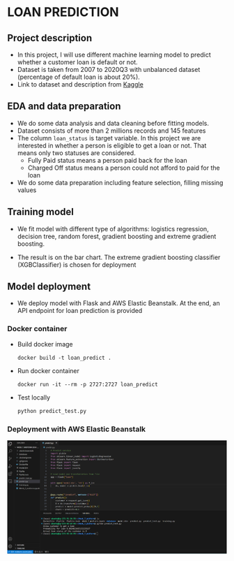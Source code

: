 # LOAN PREDICTION
## Project description
- In this project, I will use different machine learning model to predict whether a customer loan is default or not.
- Dataset is taken from 2007 to 2020Q3 with unbalanced dataset (percentage of default loan is about 20%).
- Link to dataset and description from [Kaggle](https://www.kaggle.com/datasets/ethon0426/lending-club-20072020q1)

## EDA and data preparation
- We do some data analysis and data cleaning before fitting models.
- Dataset consists of more than 2 millions records and 145 features
- The column `loan_status` is target variable. In this project we are interested in whether a person is eligible to get a loan or not. That means only two statuses are considered. 
    - Fully Paid status means a person paid back for the loan
    - Charged Off status means a person could not afford to paid for the loan
- We do some data preparation including feature selection, filling missing values

## Training model
- We fit model with different type of algorithms: logistics regression, decision tree, random forest, gradient boosting and extreme gradient boosting.

- The result is on the bar chart. The extreme gradient boosting classifier (XGBClassifier) is chosen for deployment


## Model deployment
- We deploy model with Flask and AWS Elastic Beanstalk. At the end, an API endpoint for loan prediction is provided
### Docker container
    
- Build docker image
    
    ```
    docker build -t loan_predict .
    ```
- Run docker container
    ```
    docker run -it --rm -p 2727:2727 loan_predict
    ```
- Test locally

    ```py
    python predict_test.py
    ```
### Deployment with AWS Elastic Beanstalk


![image](./pictures/elastic_beanstalk.png)




